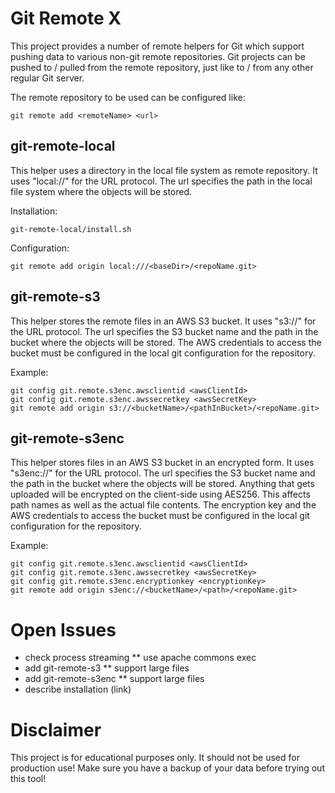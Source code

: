 # Git Remote X
This project provides a number of remote helpers for Git which support pushing data to various non-git remote repositories.
Git projects can be pushed to / pulled from the remote repository, just like to / from any other regular Git server.

The remote repository to be used can be configured like:

```
git remote add <remoteName> <url>
```

## git-remote-local
This helper uses a directory in the local file system as remote repository. It uses "local://" for the URL protocol.
The url specifies the path in the local file system where the objects will be stored.

Installation:

```
git-remote-local/install.sh
```

Configuration:

```
git remote add origin local:///<baseDir>/<repoName.git>
```


## git-remote-s3
This helper stores the remote files in an AWS S3 bucket. It uses "s3://" for the URL protocol.
The url specifies the S3 bucket name and the path in the bucket where the objects will be stored.
The AWS credentials to access the bucket must be configured in the local git configuration for the repository.

Example:

```
git config git.remote.s3enc.awsclientid <awsClientId>
git config git.remote.s3enc.awssecretkey <awsSecretKey>
git remote add origin s3://<bucketName>/<pathInBucket>/<repoName.git>
```

## git-remote-s3enc
This helper stores files in an AWS S3 bucket in an encrypted form. It uses "s3enc://" for the URL protocol.
The url specifies the S3 bucket name and the path in the bucket where the objects will be stored.
Anything that gets uploaded will be encrypted on the client-side using AES256. This affects path names as well as the actual file contents.
The encryption key and the AWS credentials to access the bucket must be configured in the local git configuration for the repository.

Example:

```
git config git.remote.s3enc.awsclientid <awsClientId>
git config git.remote.s3enc.awssecretkey <awsSecretKey>
git config git.remote.s3enc.encryptionkey <encryptionKey>
git remote add origin s3enc://<bucketName>/<path>/<repoName.git>
```

# Open Issues
* check process streaming
** use apache commons exec
* add git-remote-s3
** support large files
* add git-remote-s3enc
** support large files
* describe installation (link)

# Disclaimer
This project is for educational purposes only. It should not be used for production use! Make sure you have a backup of your data
before trying out this tool!
